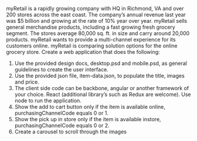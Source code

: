 myRetail is a rapidly growing company with HQ in Richmond, VA and over 200 stores across the east coast.
The company’s annual revenue last year was $5 billion and growing at the rate of 10% year over year.
myRetail sells general merchandise products, including a fast growing fresh grocery segment. The stores
average 80,000 sq. ft. in size and carry around 20,000 products. myRetail wants to provide a multi-channel
experience for its customers online.
myRetail is comparing solution options for the online grocery store. Create a web application that does the
following:
1) Use the provided design docs, desktop.psd and mobile.psd, as general guidelines to create the
user interface.
2) Use the provided json file, item-data.json, to populate the title, images and price.
3) The client side code can be backbone, angular or another framework of your choice. React
(additional library’s such as Redux are welcome). Use node to run the application.
4) Show the add to cart button only if the item is available online, purchasingChannelCode equals
0 or 1.
5) Show the pick up in store only if the item is available instore, purchasingChannelCode equals 0
or 2.
6) Create a carousel to scroll through the images
